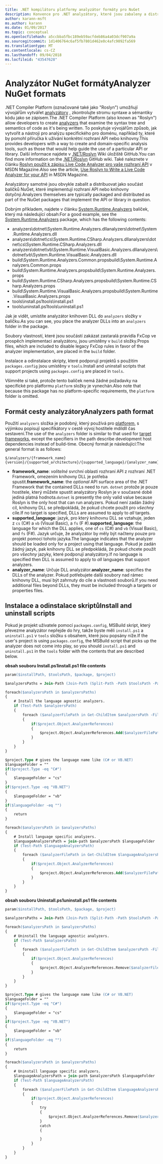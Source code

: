```yaml
---
title: .NET kompilátoru platformy analyzátor formáty pro NuGet
description: Konvence pro .NET analyzátory, které jsou zabaleny a distribuovat s balíčky NuGet, které implementují rozhraní API nebo knihovny.
author: karann-msft
ms.author: karann
ms.date: 01/09/2017
ms.topic: conceptual
ms.openlocfilehash: a5ccbba5fbc189eb59acfdeb86a4a03dcf907a9a
ms.sourcegitcommit: 1d1406764c6af5fb7801d462e0c4afc9092fa569
ms.translationtype: MT
ms.contentlocale: cs-CZ
ms.lasthandoff: 09/04/2018
ms.locfileid: "43547628"
---
```

# <a name="analyzer-nuget-formats"></a><span data-ttu-id="78883-103">Analyzátor NuGet formáty</span><span class="sxs-lookup"><span data-stu-id="78883-103">Analyzer NuGet formats</span></span>

<span data-ttu-id="78883-104">.NET Compiler Platform (označované také jako "Roslyn") umožňují vývojářům vytvářet [analyzátory](https://github.com/dotnet/roslyn/wiki/How-To-Write-a-C%23-Analyzer-and-Code-Fix) , zkontrolujte stromu syntaxe a sémantiky kódu jako se zápisem.</span><span class="sxs-lookup"><span data-stu-id="78883-104">The .NET Compiler Platform (also known as "Roslyn") allow developers to create [analyzers](https://github.com/dotnet/roslyn/wiki/How-To-Write-a-C%23-Analyzer-and-Code-Fix) that examine the syntax tree and semantics of code as it's being written.</span></span> <span data-ttu-id="78883-105">To poskytuje vývojářům způsob, jak vytvořit a nástroji pro analýzu specifického pro doménu, například ty, které by pomohl příručka k užívání konkrétní rozhraní API nebo knihovny.</span><span class="sxs-lookup"><span data-stu-id="78883-105">This provides developers with a way to create and domain-specific analysis tools, such as those that would help guide the use of a particular API or library.</span></span> <span data-ttu-id="78883-106">Další informace najdete v [.NET/Roslyn](https://github.com/dotnet/roslyn/wiki) Wiki úložiště GitHub.</span><span class="sxs-lookup"><span data-stu-id="78883-106">You can find more information on the [.NET/Roslyn](https://github.com/dotnet/roslyn/wiki) GitHub wiki.</span></span> <span data-ttu-id="78883-107">Také naleznete v článku [Roslyn použít k zápisu Live Code Analyzer pro vaše rozhraní API](https://msdn.microsoft.com/magazine/dn879356.aspx) v MSDN Magazine.</span><span class="sxs-lookup"><span data-stu-id="78883-107">Also see the article, [Use Roslyn to Write a Live Code Analyzer for your API](https://msdn.microsoft.com/magazine/dn879356.aspx) in MSDN Magazine.</span></span>

<span data-ttu-id="78883-108">Analyzátory samotné jsou obvykle zabalit a distribuovat jako součást balíčků NuGet, které implementují rozhraní API nebo knihovny dotyčný.</span><span class="sxs-lookup"><span data-stu-id="78883-108">Analyzers themselves are typically packaged and distributed as part of the NuGet packages that implement the API or library in question.</span></span>

<span data-ttu-id="78883-109">Dobrým příkladem, najdete v článku [System.Runtime.Analyzers](https://www.nuget.org/packages/System.Runtime.Analyzers) balíček, který má následující obsah:</span><span class="sxs-lookup"><span data-stu-id="78883-109">For a good example, see the [System.Runtime.Analyzers](https://www.nuget.org/packages/System.Runtime.Analyzers) package, which has the following contents:</span></span>

- <span data-ttu-id="78883-110">analyzers\dotnet\System.Runtime.Analyzers.dll</span><span class="sxs-lookup"><span data-stu-id="78883-110">analyzers\dotnet\System.Runtime.Analyzers.dll</span></span>
- <span data-ttu-id="78883-111">analyzers\dotnet\cs\System.Runtime.CSharp.Analyzers.dll</span><span class="sxs-lookup"><span data-stu-id="78883-111">analyzers\dotnet\cs\System.Runtime.CSharp.Analyzers.dll</span></span>
- <span data-ttu-id="78883-112">analyzers\dotnet\vb\System.Runtime.VisualBasic.Analyzers.dll</span><span class="sxs-lookup"><span data-stu-id="78883-112">analyzers\dotnet\vb\System.Runtime.VisualBasic.Analyzers.dll</span></span>
- <span data-ttu-id="78883-113">build\System.Runtime.Analyzers.Common.props</span><span class="sxs-lookup"><span data-stu-id="78883-113">build\System.Runtime.Analyzers.Common.props</span></span>
- <span data-ttu-id="78883-114">build\System.Runtime.Analyzers.props</span><span class="sxs-lookup"><span data-stu-id="78883-114">build\System.Runtime.Analyzers.props</span></span>
- <span data-ttu-id="78883-115">build\System.Runtime.CSharp.Analyzers.props</span><span class="sxs-lookup"><span data-stu-id="78883-115">build\System.Runtime.CSharp.Analyzers.props</span></span>
- <span data-ttu-id="78883-116">build\System.Runtime.VisualBasic.Analyzers.props</span><span class="sxs-lookup"><span data-stu-id="78883-116">build\System.Runtime.VisualBasic.Analyzers.props</span></span>
- <span data-ttu-id="78883-117">tools\install.ps1</span><span class="sxs-lookup"><span data-stu-id="78883-117">tools\install.ps1</span></span>
- <span data-ttu-id="78883-118">tools\uninstall.ps1</span><span class="sxs-lookup"><span data-stu-id="78883-118">tools\uninstall.ps1</span></span>

<span data-ttu-id="78883-119">Jak je vidět, umístíte analyzátor knihoven DLL do `analyzers` složky v balíčku.</span><span class="sxs-lookup"><span data-stu-id="78883-119">As you can see, you place the analyzer DLLs into an `analyzers` folder in the package.</span></span>

<span data-ttu-id="78883-120">Soubory vlastností, které jsou součástí zakázat zastaralá pravidla FxCop ve prospěch implementaci analyzátoru, jsou umístěny v `build` složky.</span><span class="sxs-lookup"><span data-stu-id="78883-120">Props files, which are included to disable legacy FxCop rules in favor of the analyzer implementation, are placed in the `build` folder.</span></span>

<span data-ttu-id="78883-121">Instalace a odinstalace skripty, které podporují projektů s použitím `packages.config` jsou umístěny v `tools`.</span><span class="sxs-lookup"><span data-stu-id="78883-121">Install and uninstall scripts that support projects using `packages.config` are placed in `tools`.</span></span>

<span data-ttu-id="78883-122">Všimněte si také, protože tento balíček nemá žádné požadavky na specifické pro platformu `platform` složky je vynechán.</span><span class="sxs-lookup"><span data-stu-id="78883-122">Also note that because this package has no platform-specific requirements, the `platform` folder is omitted.</span></span>


## <a name="analyzers-path-format"></a><span data-ttu-id="78883-123">Formát cesty analyzátory</span><span class="sxs-lookup"><span data-stu-id="78883-123">Analyzers path format</span></span>

<span data-ttu-id="78883-124">Použití `analyzers` složka je podobný, který používá pro [platforem](../create-packages/supporting-multiple-target-frameworks.md), s výjimkou popisují specifikátory v cestě vývoj hostitele mdildll čas sestavení.</span><span class="sxs-lookup"><span data-stu-id="78883-124">The use of the `analyzers` folder is similar to that used for [target frameworks](../create-packages/supporting-multiple-target-frameworks.md), except the specifiers in the path describe development host dependencies instead of build-time.</span></span> <span data-ttu-id="78883-125">Obecný formát je následující:</span><span class="sxs-lookup"><span data-stu-id="78883-125">The general format is as follows:</span></span>

    $/analyzers/{framework_name}{version}/{supported_architecture}/{supported_language}/{analyzer_name}.dll

- <span data-ttu-id="78883-126">**framework_name**: *volitelné* svrchní oblasti rozhraní API z rozhraní .NET Framework, omezením knihovny DLL je potřeba spustit.</span><span class="sxs-lookup"><span data-stu-id="78883-126">**framework_name**: the *optional* API surface area of the .NET Framework that the contained DLLs need to run.</span></span> <span data-ttu-id="78883-127">`dotnet` protože je pouze hostitele, který můžete spustit analyzátory Roslyn je v současné době jediná platná hodnota.</span><span class="sxs-lookup"><span data-stu-id="78883-127">`dotnet` is presently the only valid value because Roslyn is the only host that can run analyzers.</span></span> <span data-ttu-id="78883-128">Pokud není zadán žádný cíl, knihovny DLL se předpokládá, že pokud chcete použít pro *všechny* cíle.</span><span class="sxs-lookup"><span data-stu-id="78883-128">If no target is specified, DLLs are assumed to apply to *all* targets.</span></span>
- <span data-ttu-id="78883-129">**supported_language**: jazyk, pro který knihovnu DLL se vztahuje, jeden z `cs` (C#) a `vb` (Visual Basic), a `fs` (F #).</span><span class="sxs-lookup"><span data-stu-id="78883-129">**supported_language**: the language for which the DLL applies, one of `cs` (C#) and `vb` (Visual Basic), and `fs` (F#).</span></span> <span data-ttu-id="78883-130">Jazyk určuje, že analyzátor by měly být načteny pouze pro projekt pomocí tohoto jazyka.</span><span class="sxs-lookup"><span data-stu-id="78883-130">The language indicates that the analyzer should be loaded only for a project using that language.</span></span> <span data-ttu-id="78883-131">Pokud je zadán žádný jazyk, pak knihovny DLL se předpokládá, že pokud chcete použít pro *všechny* jazyky, které podporují analyzátory.</span><span class="sxs-lookup"><span data-stu-id="78883-131">If no language is specified then DLL is assumed to apply to *all* languages that support analyzers.</span></span>
- <span data-ttu-id="78883-132">**analyzer_name**: Určuje DLL analyzátor.</span><span class="sxs-lookup"><span data-stu-id="78883-132">**analyzer_name**: specifies the DLLs of the analyzer.</span></span> <span data-ttu-id="78883-133">Pokud potřebujete další soubory nad rámec knihovny DLL, musí být zahrnuty do cíle a vlastnosti souborů.</span><span class="sxs-lookup"><span data-stu-id="78883-133">If you need additional files beyond DLLs, they must be included through a targets or properties files.</span></span>


## <a name="install-and-uninstall-scripts"></a><span data-ttu-id="78883-134">Instalace a odinstalace skriptů</span><span class="sxs-lookup"><span data-stu-id="78883-134">Install and uninstall scripts</span></span>

<span data-ttu-id="78883-135">Pokud je projekt uživatele pomocí `packages.config`, MSBuild skript, který převezme analyzátor nepřejde do hry, takže byste měli `install.ps1` a `uninstall.ps1` v `tools` složku s obsahem, které jsou popsány níže.</span><span class="sxs-lookup"><span data-stu-id="78883-135">If the user's project is using `packages.config`, the MSBuild script that picks up the analyzer does not come into play, so you should `install.ps1` and `uninstall.ps1` in the `tools` folder with the contents that are described below.</span></span>

<span data-ttu-id="78883-136">**obsah souboru Install.ps1**</span><span class="sxs-lookup"><span data-stu-id="78883-136">**install.ps1 file contents**</span></span>

```ps
param($installPath, $toolsPath, $package, $project)

$analyzersPaths = Join-Path (Join-Path (Split-Path -Path $toolsPath -Parent) "analyzers" ) * -Resolve

foreach($analyzersPath in $analyzersPaths)
{
    # Install the language agnostic analyzers.
    if (Test-Path $analyzersPath)
    {
        foreach ($analyzerFilePath in Get-ChildItem $analyzersPath -Filter *.dll)
        {
            if($project.Object.AnalyzerReferences)
            {
                $project.Object.AnalyzerReferences.Add($analyzerFilePath.FullName)
            }
        }
    }
}

$project.Type # gives the language name like (C# or VB.NET)
$languageFolder = ""
if($project.Type -eq "C#")
{
    $languageFolder = "cs"
}
if($project.Type -eq "VB.NET")
{
    $languageFolder = "vb"
}
if($languageFolder -eq "")
{
    return
}

foreach($analyzersPath in $analyzersPaths)
{
    # Install language specific analyzers.
    $languageAnalyzersPath = join-path $analyzersPath $languageFolder
    if (Test-Path $languageAnalyzersPath)
    {
        foreach ($analyzerFilePath in Get-ChildItem $languageAnalyzersPath -Filter *.dll)
        {
            if($project.Object.AnalyzerReferences)
            {
                $project.Object.AnalyzerReferences.Add($analyzerFilePath.FullName)
            }
        }
    }
}
```


<span data-ttu-id="78883-137">**obsah souboru Uninstall.ps1**</span><span class="sxs-lookup"><span data-stu-id="78883-137">**uninstall.ps1 file contents**</span></span>

```ps
param($installPath, $toolsPath, $package, $project)

$analyzersPaths = Join-Path (Join-Path (Split-Path -Path $toolsPath -Parent) "analyzers" ) * -Resolve

foreach($analyzersPath in $analyzersPaths)
{
    # Uninstall the language agnostic analyzers.
    if (Test-Path $analyzersPath)
    {
        foreach ($analyzerFilePath in Get-ChildItem $analyzersPath -Filter *.dll)
        {
            if($project.Object.AnalyzerReferences)
            {
                $project.Object.AnalyzerReferences.Remove($analyzerFilePath.FullName)
            }
        }
    }
}

$project.Type # gives the language name like (C# or VB.NET)
$languageFolder = ""
if($project.Type -eq "C#")
{
    $languageFolder = "cs"
}
if($project.Type -eq "VB.NET")
{
    $languageFolder = "vb"
}
if($languageFolder -eq "")
{
    return
}

foreach($analyzersPath in $analyzersPaths)
{
    # Uninstall language specific analyzers.
    $languageAnalyzersPath = join-path $analyzersPath $languageFolder
    if (Test-Path $languageAnalyzersPath)
    {
        foreach ($analyzerFilePath in Get-ChildItem $languageAnalyzersPath -Filter *.dll)
        {
            if($project.Object.AnalyzerReferences)
            {
                try
                {
                    $project.Object.AnalyzerReferences.Remove($analyzerFilePath.FullName)
                }
                catch
                {

                }
            }
        }
    }
}
```
